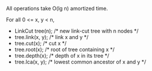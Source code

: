 All operations take O(lg n) amortized time.

For all 0 <= x, y < n,

* LinkCut tree(n); /* new link-cut tree with n nodes */
* tree.link(x, y); /* link x and y */
* tree.cut(x); /* cut x */
* tree.root(x); /* root of tree containing x */
* tree.depth(x); /* depth of x in its tree */
* tree.lca(x, y); /* lowest common ancestor of x and y */